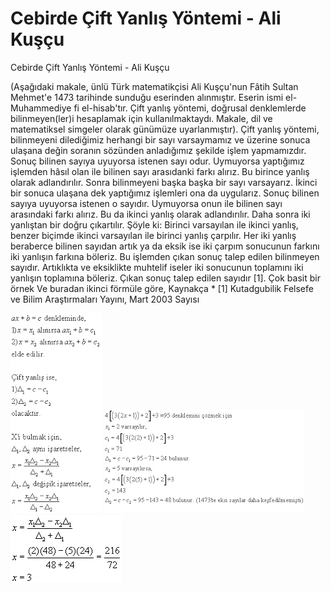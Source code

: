 # Cebirde Çift Yanlış Yöntemi - Ali Kuşçu




Cebirde Çift Yanlış Yöntemi - Ali Kuşçu



 (Aşağıdaki makale, ünlü Türk matematikçisi Ali Kuşçu'nun Fâtih Sultan Mehmet'e 1473 tarihinde sunduğu eserinden alınmıştır. Eserin ismi el-Muhammediye fi el-hisab'tır. Çift yanlış yöntemi, doğrusal denklemlerde bilinmeyen(ler)i hesaplamak için kullanılmaktaydı. Makale, dil ve matematiksel simgeler olarak günümüze uyarlanmıştır).                  Çift yanlış yöntemi, bilinmeyeni dilediğimiz herhangi bir sayı varsaymamız ve üzerine sonuca ulaşana değin soranın sözünden anladığımız şekilde işlem yapmamızdır. Sonuç bilinen sayıya uyuyorsa istenen sayı odur. Uymuyorsa yaptığımız işlemden hâsıl olan ile bilinen sayı arasıdanki farkı alırız. Bu birince yanlış olarak adlandırılır. Sonra bilinmeyeni başka başka bir sayı varsayarız. İkinci bir sonuca ulaşana dek yaptığımız işlemleri ona da uygularız. Sonuç bilinen sayıya uyuyorsa istenen o sayıdır. Uymuyorsa onun ile bilinen sayı arasındaki farkı alırız. Bu da ikinci yanlış olarak adlandırılır. Daha sonra iki yanlıştan bir doğru çıkartılır.              Şöyle ki: Birinci varsayılan ile ikinci yanlış, benzer biçimde ikinci varsayılan ile birinci yanlış çarpılır. Her iki yanlış beraberce bilinen sayıdan artık ya da eksik ise iki çarpım sonucunun farkını iki yanlışın farkına böleriz. Bu işlemden çıkan sonuç talep edilen bilinmeyen sayıdır. Artıklıkta ve eksiklikte muhtelif iseler iki sonucunun toplamını iki yanlışın toplamına böleriz. Çıkan sonuç talep edilen sayıdır [1].                            Çok basit bir örnek                            Ve buradan ikinci förmüle göre,                        Kaynakça          *  [1] Kutadgubilik Felsefe ve Bilim Araştırmaları Yayını, Mart 2003 Sayısı




![](ali_kuscu_1.gif)
![](ali_kuscu_2.gif)
![](ali_kuscu_3.gif)
